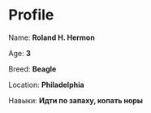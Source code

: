 # Profile

Name: **Roland H. Hermon**

Age: **3**

Breed: **Beagle**

Location: **Philadelphia**

Навыки: **Идти по запаху, копать норы**